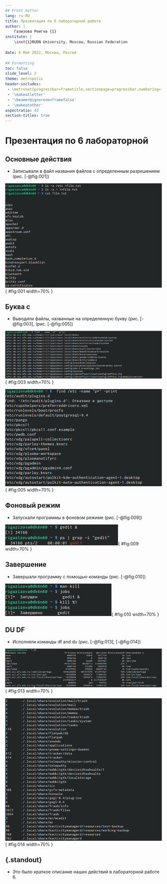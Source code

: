 ```yaml
---
## Front matter
lang: ru-RU
title: Презентация по 6 лабораторной работе
author: |
	Газизова Реигна {1}
institute: |
	\inst{1}RUDN University, Moscow, Russian Federation

date: 6 Мая 2022, Москва, Россия

## Formatting
toc: false
slide_level: 2
theme: metropolis
header-includes: 
 - \metroset{progressbar=frametitle,sectionpage=progressbar,numbering=fraction}
 - '\makeatletter'
 - '\beamer@ignorenonframefalse'
 - '\makeatother'
aspectratio: 43
section-titles: true
---
```


# Презентация по 6 лабораторной
## Основные действия

- Записывали в файл названия файлов с определенным разрешением (рис. [-@fig:001])

![файл file.txt](image/1.png){ #fig:001 width=70% }

## Буква с

- Выводили файлы, названные на определенную букву (рис. [-@fig:003], (рис. [-@fig:005])

![Имена на с](image/3.png){ #fig:003 width=70% }

![Имена на p](image/5.png){ #fig:005 width=70% }

## Фоновый режим

- Запускали программы в фоновом режиме (рис. [-@fig:009])

![Запуск в фон режиме](image/9.png){ #fig:009 width=70% }

## Завершение

- Завершали программу с помощью команды (рис. [-@fig:010])

![Завершение](image/10.png){ #fig:010 width=70% }

## DU DF

- Исполняли команды df and du (рис.  [-@fig:013], [-@fig:014])

![Запуск DF](image/13.png){ #fig:013 width=70% }

![Запуск DU](image/14.png){ #fig:014 width=70% }

## {.standout}
- Это было краткое описание наших действий в лабораторной работе 6.

